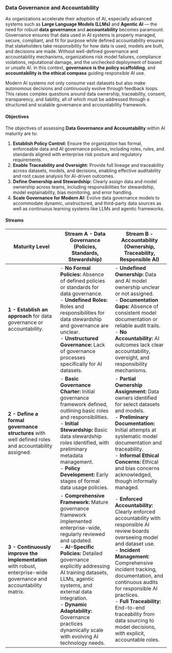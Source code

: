 ### Data Governance and Accountability

As organizations accelerate their adoption of AI, especially advanced systems such as **Large Language Models (LLMs)** and **Agentic AI** — the need for robust **data governance** and **accountability** becomes paramount. Governance ensures that data used in AI systems is properly managed, secure, compliant, and fit for purpose while defined accountability ensures that stakeholders take responsibility for how data is used, models are built, and decisions are made. Without well-defined governance and accountability mechanisms, organizations risk model failures, compliance violations, reputational damage, and the unchecked deployment of biased or unsafe AI. In this context, **governance is the policy scaffolding**, and **accountability is the ethical compass** guiding responsible AI use.

Modern AI systems not only consume vast datasets but also make autonomous decisions and continuously evolve through feedback loops. This raises complex questions around data ownership, traceability, consent, transparency, and liability, all of which must be addressed through a structured and scalable governance and accountability framework.

#### Objectives

The objectives of assessing **Data Governance and Accountability** within AI maturity are to:

1. **Establish Policy Control:** Ensure the organization has formal, enforceable data and AI governance policies, including roles, rules, and standards aligned with enterprise risk posture and regulatory requirements.
2. **Enable Traceability and Oversight:** Provide full lineage and traceability across datasets, models, and decisions, enabling effective auditability and root cause analysis for AI-driven outcomes.
3. **Define Ownership and Stewardship:** Clearly assign data and model ownership across teams, including responsibilities for stewardship, model explainability, bias monitoring, and error handling.
4. **Scale Governance for Modern AI:** Evolve data governance models to accommodate dynamic, unstructured, and third-party data sources as well as continuous learning systems like LLMs and agentic frameworks.

#### Streams

| Maturity Level                                                                                      | Stream A - Data Governance (Policies, Standards, Stewardship)                                                                                                                                                                                                                                                                                                                         | Stream B - Accountability (Ownership, Traceability, Responsible AI)                                                                                                                                                                                                                                                                                                                               |
| --------------------------------------------------------------------------------------------------- | ------------------------------------------------------------------------------------------------------------------------------------------------------------------------------------------------------------------------------------------------------------------------------------------------------------------------------------------------------------------------------------- | ------------------------------------------------------------------------------------------------------------------------------------------------------------------------------------------------------------------------------------------------------------------------------------------------------------------------------------------------------------------------------------------------- |
| **1 - Establish an approach** for data governance or accountability.| - **No Formal Policies:** Absence of defined policies or standards for data governance.<br>- **Undefined Roles:** Roles and responsibilities for data stewardship and governance are unclear.<br>- **Unstructured Governance:** Lack of governance processes specifically for AI datasets.                                                                                            | - **Undefined Ownership:** Data and AI model ownership unclear or not assigned.<br>- **Documentation Gaps:** Absence of consistent model documentation or reliable audit trails.<br>- **No Accountability:** AI outcomes lack clear accountability, oversight, and responsibility mechanisms.                                                                                                     |
| **2 - Define a formal governance structures** with well defined roles and accountability assigned.| - **Basic Governance Charter:** Initial governance framework defined, outlining basic roles and responsibilities.<br>- **Initial Stewardship:** Basic data stewardship roles identified, with preliminary metadata management.<br>- **Policy Development:** Early stages of formal data usage policies.                                                                               | - **Partial Ownership Assignment:** Data owners identified for select datasets and models.<br>- **Preliminary Documentation:** Initial attempts at systematic model documentation and traceability.<br>- **Informal Ethical Concerns:** Ethical and bias concerns acknowledged, though informally managed.                                                                                        |
| **3 - Continuously improve the implementation** with robust, enterprise-wide governance and accountability matrix.        | - **Comprehensive Framework:** Mature governance framework implemented enterprise-wide, regularly reviewed and updated.<br>- **AI-Specific Policies:** Detailed governance explicitly addressing AI training datasets, LLMs, agentic systems, and external data integration.<br>- **Dynamic Adaptability:** Governance practices dynamically scale with evolving AI technology needs. | - **Enforced Accountability:** Clearly enforced accountability with responsible AI review boards overseeing model and dataset use.<br>- **Incident Management:** Comprehensive incident tracking, documentation, and continuous audits for responsible AI practices.<br>- **Full Traceability:** End-to-end traceability from data sourcing to model decisions, with explicit, accountable roles. |







